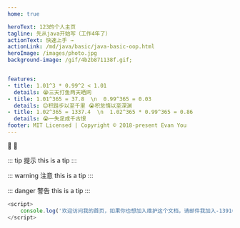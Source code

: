 ```yaml
---
home: true

heroText: 123的个人主页
tagline: 先从java开始写（工作4年了）
actionText: 快速上手 →
actionLink: /md/java/basic/java-basic-oop.html
heroImage: /images/photo.jpg
background-image: /gif/4b2b871138f.gif;


features:
- title: 1.01^3 * 0.99^2 < 1.01
  details: 😭三天打鱼两天晒网
- title: 1.01^365 = 37.8  \n  0.99^365 = 0.03 
  details: 😊积跬步以至千里 😭积怠惰以至深渊
- title: 1.02^365 = 1337.4  \n  1.02^365 * 0.99^365 = 0.86
  details: 😭一失足成千古恨
footer: MIT Licensed | Copyright © 2018-present Evan You
---
```


:tada: :100:

::: tip 提示
this is a tip
:::

::: warning 注意
this is a tip
:::

::: danger 警告
this is a tip
:::

``` js
<script>
	console.log('欢迎访问我的首页，如果你也想加入维护这个文档，请邮件我加入-1391086179@qq.com')
</script>
```

<Vssue title="Home" />